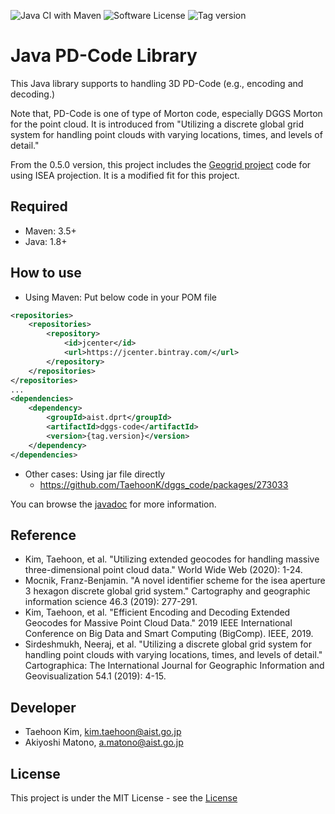 ![Java CI with Maven](https://github.com/TaehoonK/dggs_code/workflows/Java%20CI%20with%20Maven/badge.svg?branch=dev) 
![Software License](https://img.shields.io/badge/license-MIT-brightgreen.svg)
![Tag version](https://img.shields.io/github/v/tag/TaehoonK/dggs_code)


# Java PD-Code Library

This Java library supports to handling 3D PD-Code (e.g., encoding and decoding.)

Note that, PD-Code is one of type of Morton code, especially DGGS Morton for the point cloud.
It is introduced from "Utilizing a discrete global grid system for handling point clouds with varying locations, times, and levels of detail."

From the 0.5.0 version, this project includes the [Geogrid project](https://github.com/mocnik-science/geogrid) code for using ISEA projection. It is a modified fit for this project.

## Required
- Maven: 3.5+
- Java: 1.8+

## How to use
- Using Maven: Put below code in your POM file
```xml
<repositories>
    <repositories>
        <repository>
            <id>jcenter</id>
            <url>https://jcenter.bintray.com/</url>
        </repository>
    </repositories>
</repositories>
...
<dependencies>
    <dependency>
        <groupId>aist.dprt</groupId>
        <artifactId>dggs-code</artifactId>
        <version>{tag.version}</version>
    </dependency>
</dependencies>
```
- Other cases: Using jar file directly
    -  https://github.com/TaehoonK/dggs_code/packages/273033

You can browse the [javadoc](https://taehoonk.github.io/dggs_code/apidocs/index.html) for more information.

## Reference
- Kim, Taehoon, et al. "Utilizing extended geocodes for handling massive three-dimensional point cloud data." World Wide Web (2020): 1-24.
- Mocnik, Franz-Benjamin. "A novel identifier scheme for the isea aperture 3 hexagon discrete global grid system." Cartography and geographic information science 46.3 (2019): 277-291.
- Kim, Taehoon, et al. "Efficient Encoding and Decoding Extended Geocodes for Massive Point Cloud Data." 2019 IEEE International Conference on Big Data and Smart Computing (BigComp). IEEE, 2019.
- Sirdeshmukh, Neeraj, et al. "Utilizing a discrete global grid system for handling point clouds with varying locations, times, and levels of detail." Cartographica: The International Journal for Geographic Information and Geovisualization 54.1 (2019): 4-15.  

## Developer
- Taehoon Kim, kim.taehoon@aist.go.jp
- Akiyoshi Matono, a.matono@aist.go.jp

## License
This project is under the MIT License - see the [License](https://github.com/TaehoonK/dggs_code/blob/master/LICENSE)
